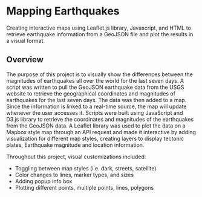 # Mapping Earthquakes
Creating interactive maps using Leaflet.js library, Javascript, and HTML to retrieve earthquake information from a GeoJSON file and plot the results in a visual format.

## Overview
The purpose of this project is to visually show the differences between the magnitudes of earthquakes all over the world for the last seven days. A script was written to pull the GeoJSON earthquake data from the USGS website to retrieve the geographical coordinates and magnitudes of earthquakes for the last seven days. The data was then added to a map. Since the information is linked to a real-time source, the map will update whenever the user accesses it. Scripts were built using JavaScript and D3.js library to retrieve the coordinates and magnitudes of the earthquakes from the GeoJSON data. A Leaflet library was used to plot the data on a Mapbox style map through an API request and made it interactive by adding visualization for different map styles, creating layers to display tectonic plates, Earthquake magnitude and location information.

Throughout this project, visual customizations included:

- Toggling between map styles (i.e. dark, streets, satellite)
- Color changes to lines, marker types, and sizes
- Adding popup info box
- Plotting different points, multiple points, lines, polygons
